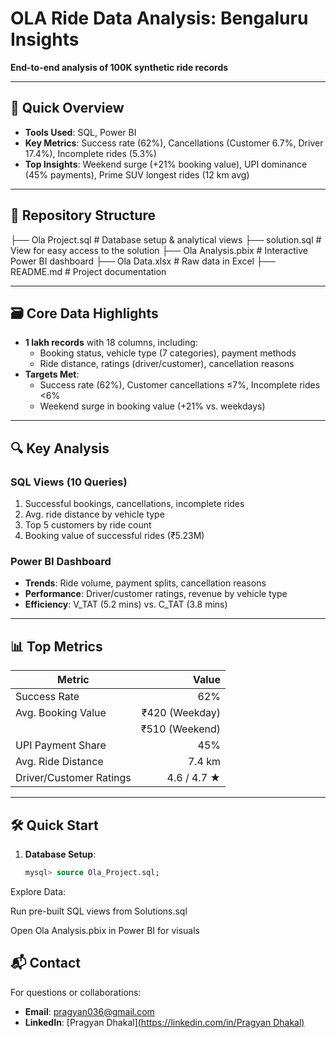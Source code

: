 # OLA Ride Data Analysis: Bengaluru Insights  
**End-to-end analysis of 100K synthetic ride records**  

---

## 🚀 Quick Overview  
- **Tools Used**: SQL, Power BI  
- **Key Metrics**: Success rate (62%), Cancellations (Customer 6.7%, Driver 17.4%), Incomplete rides (5.3%)  
- **Top Insights**: Weekend surge (+21% booking value), UPI dominance (45% payments), Prime SUV longest rides (12 km avg)  

---

## 📂 Repository Structure  
├── Ola Project.sql # Database setup & analytical views
├── solution.sql # View for easy access to the solution
├── Ola Analysis.pbix # Interactive Power BI dashboard
├── Ola Data.xlsx # Raw data in Excel
├── README.md # Project documentation


---

## 🗃️ Core Data Highlights  
- **1 lakh records** with 18 columns, including:  
  - Booking status, vehicle type (7 categories), payment methods  
  - Ride distance, ratings (driver/customer), cancellation reasons  
- **Targets Met**:  
  - Success rate (62%), Customer cancellations ≤7%, Incomplete rides <6%  
  - Weekend surge in booking value (+21% vs. weekdays)  

---

## 🔍 Key Analysis  
### SQL Views (10 Queries)  
1. Successful bookings, cancellations, incomplete rides  
2. Avg. ride distance by vehicle type  
3. Top 5 customers by ride count  
4. Booking value of successful rides (₹5.23M)  

### Power BI Dashboard  
- **Trends**: Ride volume, payment splits, cancellation reasons  
- **Performance**: Driver/customer ratings, revenue by vehicle type  
- **Efficiency**: V_TAT (5.2 mins) vs. C_TAT (3.8 mins)  

---

## 📊 Top Metrics  
| Metric                  | Value          |
|-------------------------|---------------:|
| Success Rate            | 62%            |
| Avg. Booking Value      | ₹420 (Weekday) |  
|                         | ₹510 (Weekend) |  
| UPI Payment Share       | 45%            |
| Avg. Ride Distance      | 7.4 km         |
| Driver/Customer Ratings | 4.6 / 4.7 ★    |

---

## 🛠️ Quick Start  
1. **Database Setup**:  
   ```sql
   mysql> source Ola_Project.sql;
Explore Data:

Run pre-built SQL views from Solutions.sql

Open Ola Analysis.pbix in Power BI for visuals

## 📬 Contact  
For questions or collaborations:  
- **Email**: pragyan036@gmail.com  
- **LinkedIn**: [Pragyan Dhakal][(https://linkedin.com/in/Pragyan Dhakal)](https://www.linkedin.com/in/pragyan-dhakal-b3a952319/)  
